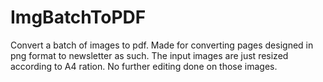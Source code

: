 # ImgBatchToPDF
Convert a batch of images to pdf. Made for converting pages designed in png format to newsletter as such. The input images are just resized according to A4 ration. No further editing done on those images.
